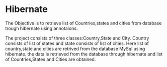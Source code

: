 # Hibernate

The Objective is to retrieve list of Countries,states and cities from database trough hibernate using annotaions.

The project consists of three classes:Country,State and City.
Country consists of list of states and state consists of list of cities.
Here list of country,state and cities are retrived from the database MySql using hibernate.
the data is retrieved from the database through hibernate and list of Countries,States and Cities are obtained.
